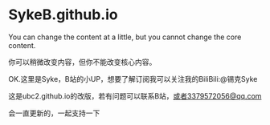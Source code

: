 # SykeB.github.io

You can change the content at a little, but you cannot change the core content.

你可以稍微改变内容，但你不能改变核心内容。

OK.这里是Syke，B站的小UP，想要了解订阅我可以关注我的BiliBili:@锡克Syke

这是ubc2.github.io的改版，若有问题可以联系B站，或者3379572056@qq.com

会一直更新的，一起支持一下
